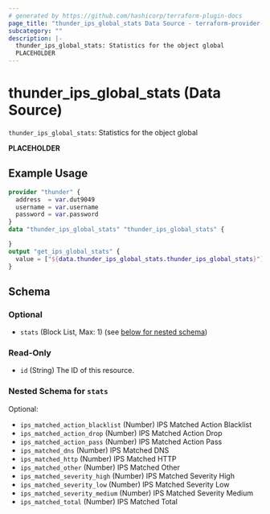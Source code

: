 ```yaml
---
# generated by https://github.com/hashicorp/terraform-plugin-docs
page_title: "thunder_ips_global_stats Data Source - terraform-provider-thunder"
subcategory: ""
description: |-
  thunder_ips_global_stats: Statistics for the object global
  PLACEHOLDER
---
```


# thunder_ips_global_stats (Data Source)

`thunder_ips_global_stats`: Statistics for the object global

__PLACEHOLDER__

## Example Usage

```terraform
provider "thunder" {
  address  = var.dut9049
  username = var.username
  password = var.password
}
data "thunder_ips_global_stats" "thunder_ips_global_stats" {

}
output "get_ips_global_stats" {
  value = ["${data.thunder_ips_global_stats.thunder_ips_global_stats}"]
}
```

<!-- schema generated by tfplugindocs -->
## Schema

### Optional

- `stats` (Block List, Max: 1) (see [below for nested schema](#nestedblock--stats))

### Read-Only

- `id` (String) The ID of this resource.

<a id="nestedblock--stats"></a>
### Nested Schema for `stats`

Optional:

- `ips_matched_action_blacklist` (Number) IPS Matched Action Blacklist
- `ips_matched_action_drop` (Number) IPS Matched Action Drop
- `ips_matched_action_pass` (Number) IPS Matched Action Pass
- `ips_matched_dns` (Number) IPS Matched DNS
- `ips_matched_http` (Number) IPS Matched HTTP
- `ips_matched_other` (Number) IPS Matched Other
- `ips_matched_severity_high` (Number) IPS Matched Severity High
- `ips_matched_severity_low` (Number) IPS Matched Severity Low
- `ips_matched_severity_medium` (Number) IPS Matched Severity Medium
- `ips_matched_total` (Number) IPS Matched Total


